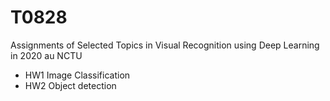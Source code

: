 # T0828
Assignments of Selected Topics in Visual Recognition using Deep Learning in 2020 au NCTU

- HW1 Image Classification
- HW2 Object detection
